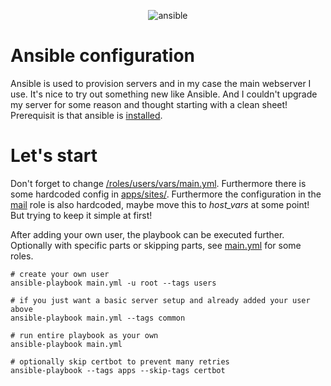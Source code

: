 <p align="center">
<img src="https://cloud.githubusercontent.com/assets/5732642/23307327/5d617df2-faa7-11e6-8534-266a2a7f365c.png" alt="ansible" style="max-width:100%;">
</p>

# Ansible configuration
Ansible is used to provision servers and in my case the main webserver I use. It's nice to try out something new like Ansible. And I couldn't upgrade my server for some reason and thought starting with a clean sheet! Prerequisit is that ansible is [installed](https://docs.ansible.com/ansible/latest/installation_guide/intro_installation.html#installing-ansible-with-pip). 

# Let's start
Don't forget to change [/roles/users/vars/main.yml](/martijncasteel/ansible/blob/main/roles/users/vars/main.yml). Furthermore there is some hardcoded config in [apps/sites/](/martijncasteel/ansible/blob/main/roles/apps/sites). Furthermore the configuration in the [mail](/martijncasteel/ansible/blob/main/roles/mail/files) role is also hardcoded, maybe move this to _host_vars_ at some point! But trying to keep it simple at first!

After adding your own user, the playbook can be executed further. Optionally with specific parts or skipping parts, see [main.yml](main.yml) for some roles.

```shell
# create your own user
ansible-playbook main.yml -u root --tags users

# if you just want a basic server setup and already added your user above
ansible-playbook main.yml --tags common

# run entire playbook as your own
ansible-playbook main.yml

# optionally skip certbot to prevent many retries
ansible-playbook --tags apps --skip-tags certbot
```


